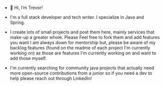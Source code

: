 - 👋 Hi, I’m Trevor!
- I'm a  full stack developer and tech writer. I specialize in Java and Spring.

- I create lots of small projects and post them here, mainly services that make-up a greater whole. Please Feel free to fork them and add features you want I am always down for mentorship but, please be aware of my backlog features (found on the readme of each project I'm currently working on) as those are features I'm currently working on and want to add those myself.
- I'm currently searching for community java projects that actually need more open-source contributions from a junior so if you need a dev to help please reach out through LinkedIn!






<!---
messenger-trevor/messenger-trevor is a ✨ special ✨ repository because its `README.md` (this file) appears on your GitHub profile.
You can click the Preview link to take a look at your changes.
--->
